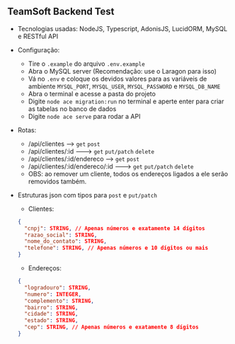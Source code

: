 ## TeamSoft Backend Test

- Tecnologias usadas: NodeJS, Typescript, AdonisJS, LucidORM, MySQL e RESTful API

- Configuração:
  - Tire o ``.example`` do arquivo ``.env.example``
  - Abra o MySQL server (Recomendação: use o Laragon para isso)
  - Vá no ``.env`` e coloque os devidos valores para as variáveis de ambiente ``MYSQL_PORT``, ``MYSQL_USER``, ``MYSQL_PASSWORD`` e ``MYSQL_DB_NAME``
  - Abra o terminal e acesse a pasta do projeto
  - Digite ``node ace migration:run`` no terminal e aperte enter para criar as tabelas no banco de dados
  - Digite ``node ace serve`` para rodar a API

- Rotas:
  - /api/clientes --> ``get`` ``post``
  - /api/clientes/:id ---> ``get`` ``put/patch`` ``delete``
  - /api/clientes/:id/endereco --> ``get`` ``post``
  - /api/clientes/:id/endereco/:id ---> ``get`` ``put/patch`` ``delete``
  - OBS: ao remover um cliente, todos os endereços ligados a ele serão removidos também.

- Estruturas json com tipos para ``post`` e ``put/patch``
  - Clientes:
  ```json
  {
    "cnpj": STRING, // Apenas números e exatamente 14 dígitos
    "razao_social": STRING,
    "nome_do_contato": STRING,
    "telefone": STRING, // Apenas números e 10 dígitos ou mais
  }
  ```
  - Endereços:
  ```json
  {
    "logradouro": STRING,
    "numero": INTEGER,
    "complemento": STRING,
    "bairro": STRING,
    "cidade": STRING,
    "estado": STRING,
    "cep": STRING, // Apenas números e exatamente 8 dígitos
  }
  ```